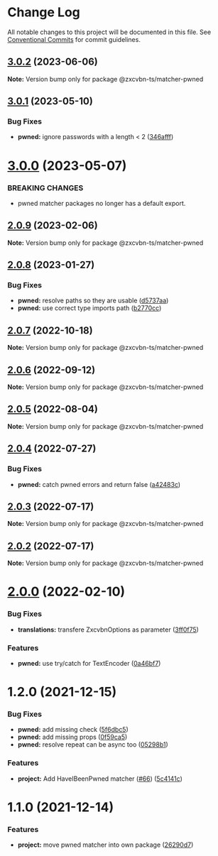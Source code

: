 # Change Log

All notable changes to this project will be documented in this file.
See [Conventional Commits](https://conventionalcommits.org) for commit guidelines.

## [3.0.2](https://github.com/zxcvbn-ts/zxcvbn/compare/@zxcvbn-ts/matcher-pwned@3.0.1...@zxcvbn-ts/matcher-pwned@3.0.2) (2023-06-06)

**Note:** Version bump only for package @zxcvbn-ts/matcher-pwned

## [3.0.1](https://github.com/zxcvbn-ts/zxcvbn/compare/@zxcvbn-ts/matcher-pwned@3.0.0...@zxcvbn-ts/matcher-pwned@3.0.1) (2023-05-10)

### Bug Fixes

- **pwned:** ignore passwords with a length < 2 ([346afff](https://github.com/zxcvbn-ts/zxcvbn/commit/346afff3bdcb1531e6ed7ff2b3f26b21e07e7855))

# [3.0.0](https://github.com/zxcvbn-ts/zxcvbn/compare/@zxcvbn-ts/matcher-pwned@2.0.9...@zxcvbn-ts/matcher-pwned@3.0.0) (2023-05-07)

### BREAKING CHANGES

- pwned matcher packages no longer has a default export.

## [2.0.9](https://github.com/zxcvbn-ts/zxcvbn/compare/@zxcvbn-ts/matcher-pwned@2.0.8...@zxcvbn-ts/matcher-pwned@2.0.9) (2023-02-06)

**Note:** Version bump only for package @zxcvbn-ts/matcher-pwned

## [2.0.8](https://github.com/zxcvbn-ts/zxcvbn/compare/@zxcvbn-ts/matcher-pwned@2.0.7...@zxcvbn-ts/matcher-pwned@2.0.8) (2023-01-27)

### Bug Fixes

- **pwned:** resolve paths so they are usable ([d5737aa](https://github.com/zxcvbn-ts/zxcvbn/commit/d5737aa82ddea0928db4997f587ceee302ff79a3))
- **pwned:** use correct type imports path ([b2770cc](https://github.com/zxcvbn-ts/zxcvbn/commit/b2770cc4b7461f615f4f6199430d9db59b9aa565))

## [2.0.7](https://github.com/zxcvbn-ts/zxcvbn/compare/@zxcvbn-ts/matcher-pwned@2.0.6...@zxcvbn-ts/matcher-pwned@2.0.7) (2022-10-18)

**Note:** Version bump only for package @zxcvbn-ts/matcher-pwned

## [2.0.6](https://github.com/zxcvbn-ts/zxcvbn/compare/@zxcvbn-ts/matcher-pwned@2.0.5...@zxcvbn-ts/matcher-pwned@2.0.6) (2022-09-12)

**Note:** Version bump only for package @zxcvbn-ts/matcher-pwned

## [2.0.5](https://github.com/zxcvbn-ts/zxcvbn/compare/@zxcvbn-ts/matcher-pwned@2.0.4...@zxcvbn-ts/matcher-pwned@2.0.5) (2022-08-04)

**Note:** Version bump only for package @zxcvbn-ts/matcher-pwned

## [2.0.4](https://github.com/zxcvbn-ts/zxcvbn/compare/@zxcvbn-ts/matcher-pwned@2.0.3...@zxcvbn-ts/matcher-pwned@2.0.4) (2022-07-27)

### Bug Fixes

- **pwned:** catch pwned errors and return false ([a42483c](https://github.com/zxcvbn-ts/zxcvbn/commit/a42483c57a2d91f92177d9ce2058ace08573a952))

## [2.0.3](https://github.com/zxcvbn-ts/zxcvbn/compare/@zxcvbn-ts/matcher-pwned@2.0.2...@zxcvbn-ts/matcher-pwned@2.0.3) (2022-07-17)

**Note:** Version bump only for package @zxcvbn-ts/matcher-pwned

## [2.0.2](https://github.com/zxcvbn-ts/zxcvbn/compare/@zxcvbn-ts/matcher-pwned@2.0.1...@zxcvbn-ts/matcher-pwned@2.0.2) (2022-07-17)

**Note:** Version bump only for package @zxcvbn-ts/matcher-pwned

# [2.0.0](https://github.com/zxcvbn-ts/zxcvbn/compare/@zxcvbn-ts/matcher-pwned@1.2.0...@zxcvbn-ts/matcher-pwned@2.0.0) (2022-02-10)

### Bug Fixes

- **translations:** transfere ZxcvbnOptions as parameter ([3ff0f75](https://github.com/zxcvbn-ts/zxcvbn/commit/3ff0f751890a24b8cbb39aad78875e13ed5e6b6d))

### Features

- **pwned:** use try/catch for TextEncoder ([0a46bf7](https://github.com/zxcvbn-ts/zxcvbn/commit/0a46bf7a0f6f08059f60efac145be15043c8540d))

# 1.2.0 (2021-12-15)

### Bug Fixes

- **pwned:** add missing check ([5f6dbc5](https://github.com/zxcvbn-ts/zxcvbn/commit/5f6dbc585b32023d6a8c1317cbfcdcec568c2c52))
- **pwned:** add missing props ([0f59ca5](https://github.com/zxcvbn-ts/zxcvbn/commit/0f59ca5aea88763920f31859ad992135fd4c6df1))
- **pwned:** resolve repeat can be async too ([05298b1](https://github.com/zxcvbn-ts/zxcvbn/commit/05298b107085dfd1ca7a1914f4ac81443dcd6a39))

### Features

- **project:** Add HaveIBeenPwned matcher ([#66](https://github.com/zxcvbn-ts/zxcvbn/issues/66)) ([5c4141c](https://github.com/zxcvbn-ts/zxcvbn/commit/5c4141cd34f6566fe753ce76572f74bb8229b414))

# 1.1.0 (2021-12-14)

### Features

- **project:** move pwned matcher into own package ([26290d7](https://github.com/zxcvbn-ts/zxcvbn/commit/26290d7ac43174ca9fcecabc5869b79965702cc3))
